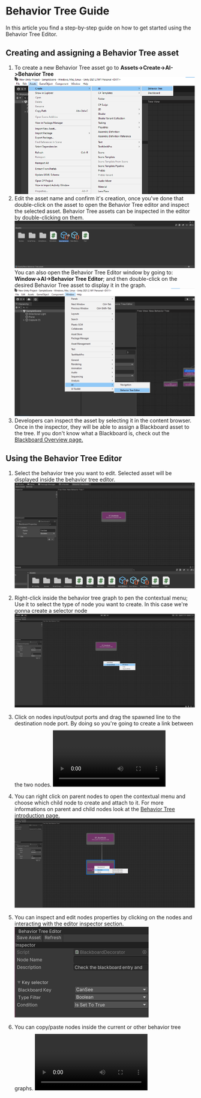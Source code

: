# Behavior Tree Guide

In this article you find a step-by-step guide on how to get started using the Behavior Tree Editor.

## Creating and assigning a Behavior Tree asset

1. To create a new Behavior Tree asset go to <b>Assets->Create->AI->Behavior Tree</b> ![image](../images/Create%20Behavior%20Tree%20asset.png)
2. Edit the asset name and confirm it's creation, once you've done that double-click on the asset to open the Behavior Tree editor and inspect the selected asset. Behavior Tree assets can be inspected in the editor by double-clicking on them. ![image](../images/Created.png) You can also open the Behavior Tree Editor window by going to: <b>Window->AI->Behavior Tree Editor</b>; and then double-click on the desired Behavior Tree asset to display it in the graph. ![image](../images/Window-%20Behavior%20Tree%20Editor%20option.png)
3. Developers can inspect the asset by selecting it in the content browser. Once in the inspector, they will be able to assign a Blackboard asset to the tree. If you don't know what a Blackboard is, check out the [Blackboard Overview page.](blackboard.md)

## Using the Behavior Tree Editor

1. Select the behavior tree you want to edit. Selected asset will be displayed inside the behavior tree editor.![image](../images/SelectedAsset.png)

2. Right-click inside the behavior tree graph to pen the contextual menu; Use it to select the type of node you want to create. In this case we're gonna create a selector node ![image](../images/CreateNodeExample.png)

3. Click on nodes input/output ports and drag the spawned line to the destination node port. By doing so you're going to create a link between the two nodes.
<video src="../videos/CreateConnectionExample.mp4" controls title="Title" style="margin-top:10px"></video>

4. You can right click on parent nodes to open the contextual menu and choose which child node to create and attach to it. For more informations on parent and child nodes look at the [Behavior Tree introduction page.](../articles/behavior-tree.md)
![image](../images/CreateChildExample.png)

5. You can inspect and edit nodes properties by clicking on the nodes and interacting with the editor inspector section.
![mage](../images/EditNodesExample.png)

6. You can copy/paste nodes inside the current or other behavior tree graphs. 
<video src="../videos/CopyPasteExample.mp4" controls title="Title" style="margin-top:10px"></video>